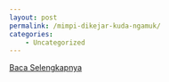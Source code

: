 ```yaml
---
layout: post
permalink: /mimpi-dikejar-kuda-ngamuk/
categories:
    - Uncategorized
---
```


[Baca Selengkapnya](/08)